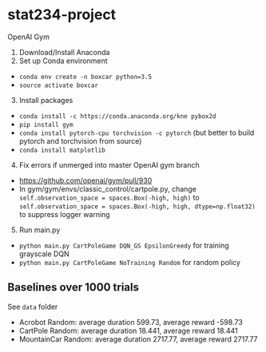 # stat234-project
OpenAI Gym

1. Download/Install Anaconda
2. Set up Conda environment
- ``conda env create -n boxcar python=3.5``
- ``source activate boxcar``

3. Install packages
- ``conda install -c https://conda.anaconda.org/kne pybox2d``
- ``pip install gym``
- ``conda install pytorch-cpu torchvision -c pytorch`` (but better to build pytorch and torchvision from source)
- ``conda install matplotlib``
4. Fix errors if unmerged into master OpenAI gym branch
- https://github.com/openai/gym/pull/930
- In gym/gym/envs/classic_control/cartpole.py, change ``self.observation_space = spaces.Box(-high, high)`` to ``self.observation_space = spaces.Box(-high, high, dtype=np.float32)`` to suppress logger warning
5. Run main.py
- ``python main.py CartPoleGame DQN_GS EpsilonGreedy`` for training grayscale DQN
- ``python main.py CartPoleGame NoTraining Random`` for random policy

## Baselines over 1000 trials
See ``data`` folder
- Acrobot Random: average duration 599.73, average reward -598.73
- CartPole Random: average duration 18.441, average reward 18.441
- MountainCar Random: average duration 2717.77, average reward 2717.77


